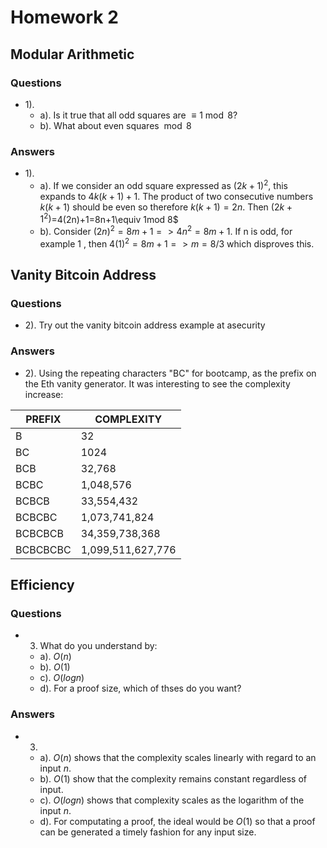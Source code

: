 # Homework 2

## Modular Arithmetic

### Questions

- 1).
  - a). Is it true that all odd squares are $\equiv 1\bmod{8}$?
  - b). What about even squares $\bmod{8}$

### Answers

- 1).
  - a). If we consider an odd square expressed as $(2k+1)^2$, this expands to $4k(k+1)+1$. The product of two consecutive numbers $k(k+1)$ should be even so therefore $k(k+1)=2n$. Then $(2k+1^2)$=4(2n)+1=8n+1\equiv 1mod 8$
  - b). Consider $(2n)^2=8m+1 => 4n^2=8m+1$. If n is odd, for example 1 , then $4(1)^2=8m+1 =>  m=8/3$ which disproves this.

## Vanity Bitcoin Address

### Questions

- 2). Try out the vanity bitcoin address example at asecurity

### Answers

- 2).  Using the repeating characters "BC" for bootcamp, as the prefix on the Eth vanity generator.  It was interesting to see the complexity increase:

 | PREFIX | COMPLEXITY |
 | ---  | --- |
 | B | 32 |
 | BC |  1024 |
 | BCB | 32,768 |
 | BCBC | 1,048,576 |
 | BCBCB | 33,554,432 |
 | BCBCBC | 1,073,741,824 |
 | BCBCBCB | 34,359,738,368 |
 | BCBCBCBC | 1,099,511,627,776 |


## Efficiency

### Questions

- 3. What do you understand by:
  - a). $O(n)$
  - b). $O(1)$
  - c). $O(log n)$
  - d). For a proof size, which of thses do you want?

### Answers

- 3.
  - a). $O(n)$ shows that the complexity scales linearly with regard to an input $n$.
  - b). $O(1)$ show that the complexity remains constant regardless of input.
  - c). $O(log n)$ shows that complexity scales as the logarithm of the input $n$.
  - d). For computating a proof, the ideal would be $O(1)$ so that a proof can be generated a timely fashion for any input size.
